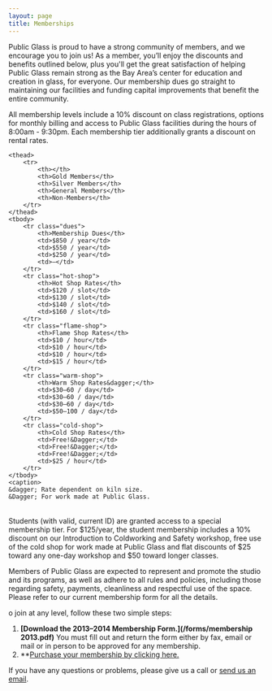 ```yaml
---
layout: page
title: Memberships
---
```


Public Glass is proud to have a strong community of members, and we encourage you to join us! As a member, you’ll enjoy the discounts and benefits outlined below, plus you'll get the great satisfaction of helping Public Glass remain strong as the Bay Area’s center for education and creation in glass, for everyone. Our membership dues go straight to maintaining our facilities and funding capital improvements that benefit the entire community.

All membership levels include a 10% discount on class registrations, options for monthly billing and access to Public Glass facilities during the hours of 8:00am - 9:30pm. Each membership tier additionally grants a discount on rental rates.	

<table id="pricing">
	<colgroup>
    <col class="features">
    <col class="gold-members">
    <col class="silver-members">
    <col class="general-members">
    <col class="non-members">
  </colgroup>
  
	<thead>
		<tr>
			<th></th>
			<th>Gold Members</th>
			<th>Silver Members</th>
			<th>General Members</th>
			<th>Non-Members</th>
		</tr>
	</thead>
	<tbody>
		<tr class="dues">
			<th>Membership Dues</th>
			<td>$850 / year</td>
			<td>$550 / year</td>
			<td>$250 / year</td>
			<td>—</td>
		</tr>
		<tr class="hot-shop">
			<th>Hot Shop Rates</th>
			<td>$120 / slot</td>
			<td>$130 / slot</td>
			<td>$140 / slot</td>
			<td>$160 / slot</td>
		</tr>
		<tr class="flame-shop">
			<th>Flame Shop Rates</th>
			<td>$10 / hour</td>
			<td>$10 / hour</td>
			<td>$10 / hour</td>
			<td>$15 / hour</td>
		</tr>
		<tr class="warm-shop">
			<th>Warm Shop Rates&dagger;</th>
			<td>$30–60 / day</td>
			<td>$30–60 / day</td>
			<td>$30–60 / day</td>
			<td>$50–100 / day</td>
		</tr>
		<tr class="cold-shop">
			<th>Cold Shop Rates</th>
			<td>Free!&Dagger;</td>
			<td>Free!&Dagger;</td>
			<td>Free!&Dagger;</td>
			<td>$25 / hour</td>
		</tr>
	</tbody>
	<caption>
	&dagger; Rate dependent on kiln size.
	&Dagger; For work made at Public Glass.
</table>

Students (with valid, current ID) are granted access to a special membership tier. For $125/year, the student membership includes a 10% discount on our Introduction to Coldworking and Safety workshop, free use of the cold shop for work made at Public Glass and flat discounts of $25 toward any one-day workshop and $50 toward longer classes.

Members of Public Glass are expected to represent and promote the studio and its programs, as well as adhere to all rules and policies, including those regarding safety, payments, cleanliness and respectful use of the space. Please refer to our current membership form for all the details.

o join at any level, follow these two simple steps:

1. **[Download the 2013–2014 Membership Form.](/forms/membership 2013.pdf)** You must fill out and return the form either by fax, email or mail or in person to be approved for any membership.
2. **[Purchase your membership by clicking here.](http://clients.mindbodyonline.com/ws.asp?studioid=33642&stype=41)

If you have any questions or problems, please give us a call or [send us an email](mailto:operations@publicglass.org).
